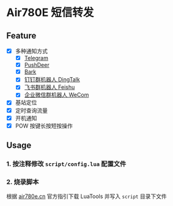 # Air780E 短信转发

## Feature

- [x] 多种通知方式
    - [x] [Telegram](https://github.com/0wQ/telegram-notify)
    - [x] [PushDeer](https://www.pushdeer.com/)
    - [x] [Bark](https://github.com/Finb/Bark)
    - [x] [钉钉群机器人 DingTalk](https://open.dingtalk.com/document/robots/custom-robot-access)
    - [x] [飞书群机器人 Feishu](https://open.feishu.cn/document/ukTMukTMukTM/ucTM5YjL3ETO24yNxkjN)
    - [x] [企业微信群机器人 WeCom](https://developer.work.weixin.qq.com/document/path/91770)
- [x] 基站定位
- [x] 定时查询流量
- [x] 开机通知
- [x] POW 按键长按短按操作

## Usage

### 1. 按注释修改 `script/config.lua` 配置文件

### 2. 烧录脚本

根据 [air780e.cn](http://air780e.cn) 官方指引下载 LuaTools 并写入 `script` 目录下文件
